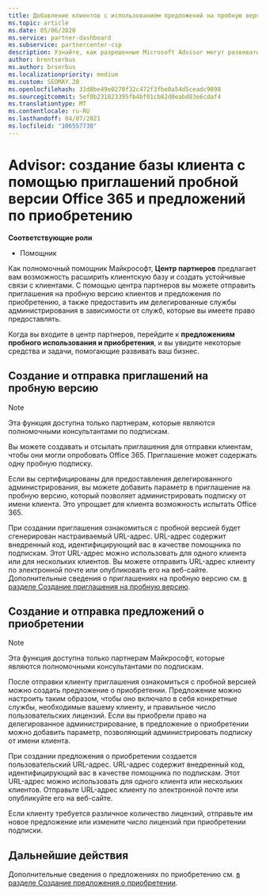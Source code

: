 ```yaml
---
title: Добавление клиентов с использованием предложений на пробную версию Office 365
ms.topic: article
ms.date: 05/06/2020
ms.service: partner-dashboard
ms.subservice: partnercenter-csp
description: Узнайте, как разрешенные Microsoft Advisor могут развивать свои подписки Office 365. Создавайте и отправляйте приглашения пробной версии Office 365 и предложения по приобретению на клиентах.
author: brentserbus
ms.author: brserbus
ms.localizationpriority: medium
ms.custom: SEOMAY.20
ms.openlocfilehash: 31d8be49e0270f32c472f3fbe0a54d5ceadc9098
ms.sourcegitcommit: 5ef0b231023395fb4bf01cb82d0eabd83e6cdaf4
ms.translationtype: MT
ms.contentlocale: ru-RU
ms.lasthandoff: 04/07/2021
ms.locfileid: "106557738"
---
```

# <a name="advisors-build-your-client-base-with-office-365-trial-invitations-and-purchase-offers"></a>Advisor: создание базы клиента с помощью приглашений пробной версии Office 365 и предложений по приобретению


**Соответствующие роли**

- Помощник


Как полномочный помощник Майкрософт, **Центр партнеров** предлагает вам возможность расширить клиентскую базу и создать устойчивые связи с клиентами. С помощью центра партнеров вы можете отправить приглашения на пробную версию клиентов и предложения по приобретению, а также предоставить им делегированные службы администрирования в зависимости от служб, которые вы имеете право предоставлять.

Когда вы входите в центр партнеров, перейдите к **предложениям пробного использования и приобретения**, и вы увидите некоторые средства и задачи, помогающие развивать ваш бизнес.

## <a name="create-and-send-trial-invitations"></a>Создание и отправка приглашений на пробную версию

> [!NOTE]
> Эта функция доступна только партнерам, которые являются полномочными консультантами по подпискам.

Вы можете создавать и отсылать приглашения для отправки клиентам, чтобы они могли опробовать Office 365. Приглашение может содержать одну пробную подписку.

Если вы сертифицированы для предоставления делегированного администрирования, вы можете добавить параметр в приглашение на пробную версию, который позволяет администрировать подписку от имени клиента. Это упрощает для клиента возможность испытать Office 365.

При создании приглашения ознакомиться с пробной версией будет сгенерирован настраиваемый URL-адрес. URL-адрес содержит внедренный код, идентифицирующий вас в качестве помощника по подпискам. Этот URL-адрес можно использовать для одного клиента или для нескольких клиентов. Вы можете отправить URL-адрес клиенту по электронной почте или опубликовать его на веб-сайте.
Дополнительные сведения о приглашениях на пробную версию см. [в разделе Создание приглашения на пробную версию](advisors-create-a-trial-invitation.md).

## <a name="create-and-send-purchase-offers"></a>Создание и отправка предложений о приобретении

> [!NOTE]
> Эта функция доступна только партнерам Майкрософт, которые являются полномочными консультантами по подпискам.

После отправки клиенту приглашения ознакомиться с пробной версией можно создать предложение о приобретении. Предложение можно настроить таким образом, чтобы оно включало в себя конкретные службы, необходимые вашему клиенту, и правильное число пользовательских лицензий. Если вы приобрели право на делегированное администрирование, в предложение о приобретении можно добавить параметр, позволяющий администрировать подписку от имени клиента.

При создании предложения о приобретении создается пользовательский URL-адрес. URL-адрес содержит внедренный код, идентифицирующий вас в качестве помощника по подпискам. Этот URL-адрес можно использовать для одного клиента или нескольких клиентов. Отправьте URL-адрес клиенту по электронной почте или опубликуйте его на веб-сайте.

Если клиенту требуется различное количество лицензий, отправьте им новое предложение или измените число лицензий при приобретении подписки.

## <a name="next-steps"></a>Дальнейшие действия

Дополнительные сведения о предложениях по приобретению см. [в разделе Создание предложения о приобретении](advisor-create-a-purchase-offer.md).
